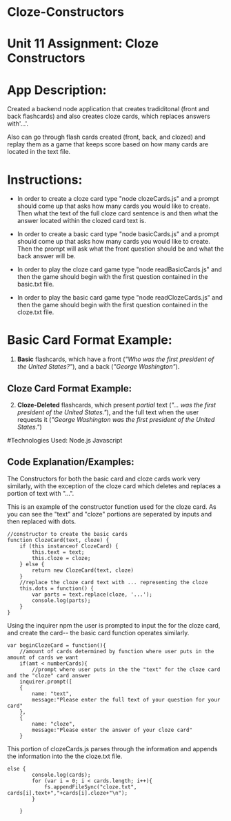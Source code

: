 # Cloze-Constructors
# Unit 11 Assignment: Cloze Constructors

# App Description:

Created a backend node application that creates tradiditonal (front and back flashcards) and also creates cloze cards, which replaces answers with'...'. 

Also can go through flash cards created (front, back, and clozed) and replay them as a game that keeps score based on how many cards are located in the text file.

# Instructions:

* In order to create a cloze card type "node clozeCards.js" and a prompt should come up that asks how many cards you would like to create. Then what the text of the full cloze card sentence is and then what the answer located within the clozed card text is. 

* In order to create a basic card type "node basicCards.js" and a prompt should come up that asks how many cards you would like to create. Then the prompt will ask what the front question should be and what the back answer will be. 

* In order to play the cloze card game type "node readBasicCards.js" and then the game should begin with the first question contained in the basic.txt file. 

* In order to play the basic card game type "node readClozeCards.js" and then the game should begin with the first question contained in the cloze.txt file. 

# Basic Card Format Example:
1. **Basic** flashcards, which have a front (_"Who was the first president of the United States?"_), and a back (_"George Washington"_).

## Cloze Card Format Example:
2. **Cloze-Deleted** flashcards, which present _partial_ text (_"... was the first president of the United States."_), and the full text when the user requests it (_"George Washington was the first president of the United States."_)

#Technologies Used: 
Node.js
Javascript


## Code Explanation/Examples: 


The Constructors for both the basic card and cloze cards work very similarly, with the exception of the cloze card which deletes and replaces a portion of text with "...". 

This is an example of the constructor function used for the cloze card. As you can see the "text" and "cloze" portions are seperated by inputs and then replaced with dots.

```
//constructor to create the basic cards 
function ClozeCard(text, cloze) {
    if (this instanceof ClozeCard) {
        this.text = text;
        this.cloze = cloze;
    } else {
        return new ClozeCard(text, cloze)
    }
    //replace the cloze card text with ... representing the cloze
    this.dots = function() {
        var parts = text.replace(cloze, '...');
        console.log(parts);
    }
}

```
Using the inquirer npm the user is prompted to input the for the cloze card, and create the card-- the basic card function operates similarly.

```
var beginClozeCard = function(){
	//amount of cards determined by function where user puts in the amount of cards we want
	if(amt < numberCards){
		//prompt where user puts in the the "text" for the cloze card and the "cloze" card answer
	inquirer.prompt([
	{
		name: "text",
		message:"Please enter the full text of your question for your card"
	},
	{
		name: "cloze",
		message:"Please enter the answer of your cloze card"
	}

```
This portion of clozeCards.js parses through the information and appends the information into the the cloze.txt file. 
 
```
else {
		console.log(cards);
		for (var i = 0; i < cards.length; i++){
			fs.appendFileSync("cloze.txt", cards[i].text+","+cards[i].cloze+"\n");
		}
		
	}

```
